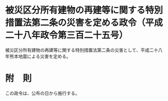 # 被災区分所有建物の再建等に関する特別措置法第二条の災害を定める政令（平成二十八年政令第三百二十五号）
被災区分所有建物の再建等に関する特別措置法第二条の災害として、平成二十八年熊本地震による災害を定める。
# 附　則
この政令は、公布の日から施行する。
